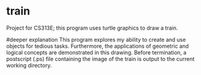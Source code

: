 # train
Project for CS313E; this program uses turtle graphics to draw a train.

#deeper explanation
This program explores my ability to create and use objects for tedious tasks. Furthermore, the applications of geometric and logical concepts are demonstrated in this drawing.
Before termination, a postscript (.ps) file containing the image of the train is output to the current working directory.
